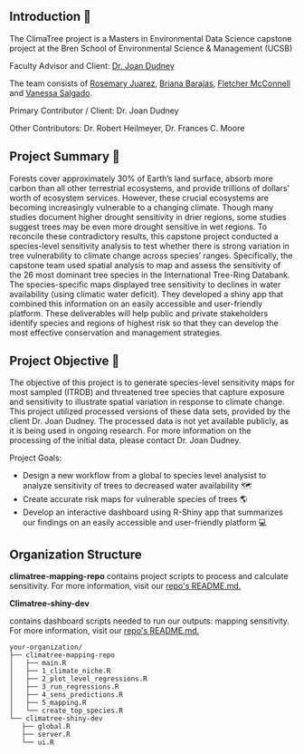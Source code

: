 ## Introduction :deciduous_tree:
The ClimaTree project is a Masters in Environmental Data Science capstone project at the Bren School of Environmental Science & Management (UCSB)

Faculty Advisor and Client: [Dr. Joan Dudney](https://joandudney.com)

The team consists of [Rosemary Juarez](https://github.com/rosemaryjuarez), [Briana Barajas](https://github.com/briana-barajas), [Fletcher McConnell](https://github.com/fletcher-m) and [Vanessa Salgado](https://github.com/Vanessa-Salgado). 

Primary Contributor / Client: Dr. Joan Dudney 

Other Contributors: Dr. Robert Heilmeyer, Dr. Frances C. Moore

## Project Summary :evergreen_tree:
Forests cover approximately 30% of Earth’s land surface, absorb more carbon than all other terrestrial ecosystems, and provide trillions of dollars’ worth of ecosystem services. However, these crucial ecosystems are becoming increasingly vulnerable to a changing climate. Though many studies document higher drought sensitivity in drier regions, some studies suggest trees may be even more drought sensitive in wet regions. To reconcile these contradictory results, this capstone project conducted a species-level sensitivity analysis to test whether there is strong variation in tree vulnerability to climate change across species’ ranges. Specifically, the capstone team used spatial analysis to map and assess the sensitivity of the 26 most dominant tree species in the International Tree-Ring Databank. The species-specific maps displayed tree sensitivity to declines in water availability (using climatic water deficit). They developed a shiny app that combined this information on an easily accessible and user-friendly platform. These deliverables will help public and private stakeholders identify species and regions of highest risk so that they can develop the most effective conservation and management strategies.



## Project Objective :seedling:
The objective of this project is to generate species-level sensitivity maps for most sampled (ITRDB) and threatened tree species that capture exposure and sensitivity to illustrate spatial variation in response to climate change. This project utilized processed versions of these data sets, provided by the client Dr. Joan Dudney. The processed data is not yet available publicly, as it is being used in ongoing research. For more information on the processing of the initial data, please contact Dr. Joan Dudney.
 

Project Goals:
* Design a new workflow from a global to species level analysist to analyze sensitivity of trees to decreased water availability 🗺️  
* Create accurate risk maps for vulnerable species of trees :earth_americas:
* Develop an interactive dashboard using R-Shiny app that summarizes our findings on an easily accessible and user-friendly platform :computer:


## Organization Structure

**climatree-mapping-repo**
contains project scripts to process and calculate sensitivity. For more information, visit our [repo's README.md.](https://github.com/ClimaTree/climatree-mapping-repo) 

**Climatree-shiny-dev**

contains dashboard scripts needed to run our outputs: mapping sensitivity. For more information, visit our [repo's README.md.](https://github.com/ClimaTree/climatree-shiny-dev)

```
your-organization/
├── climatree-mapping-repo
│   ├── main.R
│   ├── 1_climate_niche.R
│   ├── 2_plot_level_regressions.R
│   ├── 3_run_regressions.R
│   ├── 4_sens_predictions.R
│   ├── 5_mapping.R
│   └── create_top_species.R
└── climatree-shiny-dev
   ├── global.R
   ├── server.R
   └── ui.R
```



















<!---
Directions:
Update GitHub organization & team management plan
Update:

Your GitHub organization’s landing page to include the project summary you submitted a on week 2. 

Delete all the repositories, issues, and projects from today’s demo sessions.

Your team management plan sections V and VI to include the GitHub tools we covered today (if your team will use them - highly encouraged!).

Create a skeleton of repositories, some issues and milestones, and a project to track the bigger steps of your Approach & Methods section.
-->
